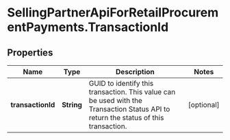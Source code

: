 # SellingPartnerApiForRetailProcurementPayments.TransactionId

## Properties

Name | Type | Description | Notes
------------ | ------------- | ------------- | -------------
**transactionId** | **String** | GUID to identify this transaction. This value can be used with the Transaction Status API to return the status of this transaction. | [optional] 



